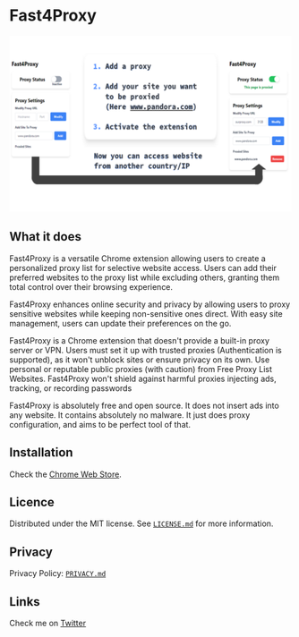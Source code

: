 # Fast4Proxy

![Presentation](https://github.com/Timeo1210/Fast4Proxy/blob/master/presentation.png)

## What it does

Fast4Proxy is a versatile Chrome extension allowing users to create a personalized proxy list for selective website access. Users can add their preferred websites to the proxy list while excluding others, granting them total control over their browsing experience. 

Fast4Proxy enhances online security and privacy by allowing users to proxy sensitive websites while keeping non-sensitive ones direct. With easy site management, users can update their preferences on the go.

Fast4Proxy is a Chrome extension that doesn't provide a built-in proxy server or VPN. Users must set it up with trusted proxies (Authentication is supported), as it won't unblock sites or ensure privacy on its own. Use personal or reputable public proxies (with caution) from Free Proxy List Websites. Fast4Proxy won't shield against harmful proxies injecting ads, tracking, or recording passwords

Fast4Proxy is absolutely free and open source. It does not insert ads into any website. It contains absolutely no malware. It just does proxy configuration, and aims to be perfect tool of that.

## Installation

Check the [Chrome Web Store](https://chrome.google.com/webstore/detail/fast4proxy/hgkepgmpmfmmapoofiknghebbajbobbc).

## Licence

Distributed under the MIT license. See [`LICENSE.md`](https://github.com/Timeo1210/Fast4Proxy/blob/master/LICENSE.md) for more information.

## Privacy

Privacy Policy: [`PRIVACY.md`](https://github.com/Timeo1210/Fast4Proxy/blob/master/PRIVACY.md)

## Links

Check me on [Twitter](https://twitter.com/TimeoBoulhol)